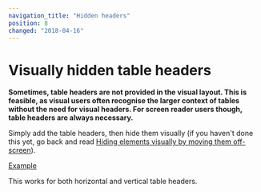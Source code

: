 ```yaml
---
navigation_title: "Hidden headers"
position: 8
changed: "2018-04-16"
---
```


# Visually hidden table headers

**Sometimes, table headers are not provided in the visual layout. This is feasible, as visual users often recognise the larger context of tables without the need for visual headers. For screen reader users though, table headers are always necessary.**

Simply add the table headers, then hide them visually (if you haven't done this yet, go back and read [Hiding elements visually by moving them off-screen](/examples/hiding-elements/visually)).

[Example](_examples/table-with-hidden-headers)

This works for both horizontal and vertical table headers.